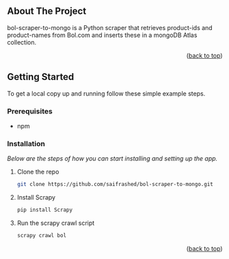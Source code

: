 <!-- ABOUT THE PROJECT -->
## About The Project

bol-scraper-to-mongo is a Python scraper that retrieves product-ids and product-names from Bol.com and inserts these in a mongoDB Atlas collection.



<p align="right">(<a href="#top">back to top</a>)</p>

<!-- GETTING STARTED -->
## Getting Started

To get a local copy up and running follow these simple example steps.

### Prerequisites

* npm


### Installation

_Below are the steps of how you can start installing and setting up the app._
1. Clone the repo
   ```sh
   git clone https://github.com/saifrashed/bol-scraper-to-mongo.git
   ```
2. Install Scrapy 
   ```sh
   pip install Scrapy
   ```

3. Run the scrapy crawl script
   ```sh
   scrapy crawl bol
   ```
  

<p align="right">(<a href="#top">back to top</a>)</p>

